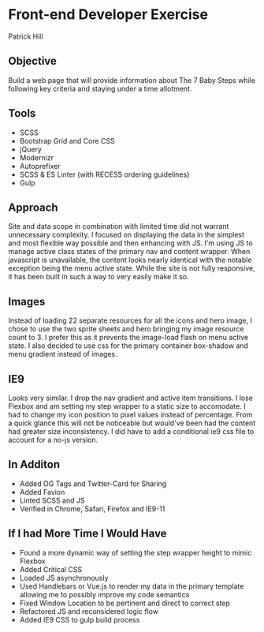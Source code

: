 Front-end Developer Exercise
============================
Patrick Hill


Objective
---------

Build a web page that will provide information about The 7 Baby Steps while following key criteria and staying under a time allotment.


Tools
------------

* SCSS
* Bootstrap Grid and Core CSS
* jQuery
* Modernizr
* Autoprefixer
* SCSS & ES Linter (with RECESS ordering guidelines)
* Gulp


Approach
------------

Site and data scope in combination with limited time did not warrant unnecessary complexity. I focused on displaying the data in the simplest and most flexible way possible and then enhancing with JS. I'm using JS to manage active class states of the primary nav and content wrapper. When javascript is unavailable, the content looks nearly identical with the notable exception being the menu active state. While the site is not fully responsive, it has been built in such a way to very easily make it so.


Images
------------

Instead of loading 22 separate resources for all the icons and hero image, I chose to use the two sprite sheets and hero bringing my image resource count to 3. I prefer this as it prevents the image-load flash on menu active state. I also decided to use css for the primary container box-shadow and menu gradient instead of images.


IE9
------------

Looks very similar. I drop the nav gradient and active item transitions. I lose Flexbox and am setting my step wrapper to a static size to accomodate. I had to change my icon position to pixel values instead of percentage. From a quick glance this will not be noticeable but would've been had the content had greater size inconsistency. I did have to add a conditional ie9 css file to account for a no-js version.


In Additon
------------

* Added OG Tags and Twitter-Card for Sharing
* Added Favion
* Linted SCSS and JS
* Verified in Chrome, Safari, Firefox and IE9-11


If I had More Time I Would Have
------------

* Found a more dynamic way of setting the step wrapper height to mimic Flexbox
* Added Critical CSS
* Loaded JS asynchronously
* Used Handlebars or Vue.js to render my data in the primary template allowing me to possibly improve my code semantics
* Fixed Window Location to be pertinent and direct to correct step
* Refactored JS and reconsidered logic flow
* Added IE9 CSS to gulp build process
